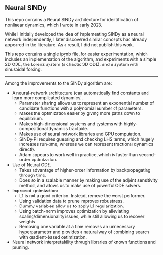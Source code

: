## Neural SINDy

This repo contains a Neural SINDy architecture for identification of nonlinear dynamics, which I wrote in early 2023.

While I initially developed the idea of implementing SINDy as a neural network independently, I later discovered similar concepts had already appeared in the literature.
As a result, I did not publish this work.

This repo contains a single ipynb file, for easier experimentation, which includes an implementation of the algorithm, and experiments with a simple 2D ODE,
the Lorenz system (a chaotic 3D ODE), and a system with sinusoidal forcing.

---

Among the improvements to the SINDy algorithm are:
- A neural-network architecture (can automatically find constants and learn more complicated dynamics).
  - Parameter sharing allows us to represent an exponential number of candidate functions with a polynomial number of parameters.
  - Makes the optimization easier by giving more paths down to equilibrium.
  - Makes high-dimensional systems and systems with highly-compositional dynamics tractable.
  - Makes use of neural network libraries and GPU computation.
  - SINDy-PI requires guessing and checking LHS terms, which hugely increases run-time, whereas we can represent fractional dynamics directly.
  - Adam appears to work well in practice, which is faster than second-order optimization.
- Use of Neural ODE.
  - Takes advantage of higher-order information by backpropagating through time.
  - Does so in a scalable manner by making use of the adjoint sensitivity method, and allows us to make use of powerful ODE solvers.
- Improved optimization:
  - L1 is not a good criterion. Instead, remove the worst performer.
  - Using validation data to prune improves robustness.
  - Dummy variables allow us to apply L1 regularization.
  - Using batch-norm improves optimization by alleviating scaling/dimensionality issues, while still allowing us to recover weights.
  - Removing one variable at a time removes an unnecessary hyperparameter and provides a natural way of combining search with gradient-based optimization.
- Neural network interpretability through libraries of known functions and pruning.
